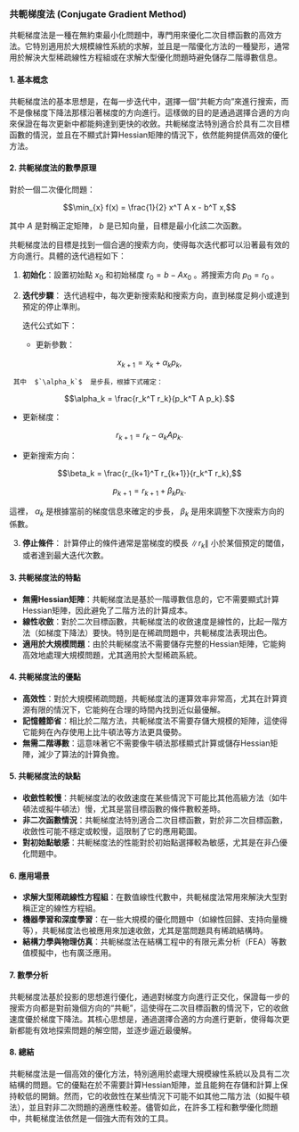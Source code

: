 ### 共軛梯度法 (Conjugate Gradient Method)

共軛梯度法是一種在無約束最小化問題中，專門用來優化二次目標函數的高效方法。它特別適用於大規模線性系統的求解，並且是一階優化方法的一種變形，通常用於解決大型稀疏線性方程組或在求解大型優化問題時避免儲存二階導數信息。

#### 1. **基本概念**

共軛梯度法的基本思想是，在每一步迭代中，選擇一個“共軛方向”來進行搜索，而不是像梯度下降法那樣沿著梯度的方向進行。這樣做的目的是通過選擇合適的方向來保證在每次更新中都能夠達到更快的收斂。共軛梯度法特別適合於具有二次目標函數的情況，並且在不顯式計算Hessian矩陣的情況下，依然能夠提供高效的優化方法。

#### 2. **共軛梯度法的數學原理**

對於一個二次優化問題：

```math
\min_{x} f(x) = \frac{1}{2} x^T A x - b^T x,
```

其中  $`A`$  是對稱正定矩陣， $`b`$  是已知向量，目標是最小化該二次函數。

共軛梯度法的目標是找到一個合適的搜索方向，使得每次迭代都可以沿著最有效的方向進行。具體的迭代過程如下：

1. **初始化**：設置初始點  $`x_0`$  和初始梯度  $`r_0 = b - A x_0`$ 。將搜索方向  $`p_0 = r_0`$ 。

2. **迭代步驟**：
   迭代過程中，每次更新搜索點和搜索方向，直到梯度足夠小或達到預定的停止準則。

   迭代公式如下：
   - 更新參數：
     
```math
x_{k+1} = x_k + \alpha_k p_k,
```

     其中  $`\alpha_k`$  是步長，根據下式確定：
     
```math
\alpha_k = \frac{r_k^T r_k}{p_k^T A p_k}.
```

   - 更新梯度：
     
```math
r_{k+1} = r_k - \alpha_k A p_k.
```

   - 更新搜索方向：
     
```math
\beta_k = \frac{r_{k+1}^T r_{k+1}}{r_k^T r_k},
```

     
```math
p_{k+1} = r_{k+1} + \beta_k p_k.
```


   這裡， $`\alpha_k`$  是根據當前的梯度信息來確定的步長， $`\beta_k`$  是用來調整下次搜索方向的係數。

3. **停止條件**：
   計算停止的條件通常是當梯度的模長  $`\|r_k\|`$  小於某個預定的閾值，或者達到最大迭代次數。

#### 3. **共軛梯度法的特點**

- **無需Hessian矩陣**：共軛梯度法是基於一階導數信息的，它不需要顯式計算Hessian矩陣，因此避免了二階方法的計算成本。
- **線性收斂**：對於二次目標函數，共軛梯度法的收斂速度是線性的，比起一階方法（如梯度下降法）要快。特別是在稀疏問題中，共軛梯度法表現出色。
- **適用於大規模問題**：由於共軛梯度法不需要儲存完整的Hessian矩陣，它能夠高效地處理大規模問題，尤其適用於大型稀疏系統。

#### 4. **共軛梯度法的優點**

- **高效性**：對於大規模稀疏問題，共軛梯度法的運算效率非常高，尤其在計算資源有限的情況下，它能夠在合理的時間內找到近似最優解。
- **記憶體節省**：相比於二階方法，共軛梯度法不需要存儲大規模的矩陣，這使得它能夠在內存使用上比牛頓法等方法更具優勢。
- **無需二階導數**：這意味著它不需要像牛頓法那樣顯式計算或儲存Hessian矩陣，減少了算法的計算負擔。

#### 5. **共軛梯度法的缺點**

- **收斂性較慢**：共軛梯度法的收斂速度在某些情況下可能比其他高級方法（如牛頓法或擬牛頓法）慢，尤其是當目標函數的條件數較差時。
- **非二次函數情況**：共軛梯度法特別適合二次目標函數，對於非二次目標函數，收斂性可能不穩定或較慢，這限制了它的應用範圍。
- **對初始點敏感**：共軛梯度法的性能對於初始點選擇較為敏感，尤其是在非凸優化問題中。

#### 6. **應用場景**

- **求解大型稀疏線性方程組**：在數值線性代數中，共軛梯度法常用來解決大型對稱正定的線性方程組。
- **機器學習和深度學習**：在一些大規模的優化問題中（如線性回歸、支持向量機等），共軛梯度法也被應用來加速收斂，尤其是當問題具有稀疏結構時。
- **結構力學與物理仿真**：共軛梯度法在結構工程中的有限元素分析（FEA）等數值模擬中，也有廣泛應用。

#### 7. **數學分析**

共軛梯度法基於投影的思想進行優化，通過對梯度方向進行正交化，保證每一步的搜索方向都是對前幾個方向的“共軛”，這使得在二次目標函數的情況下，它的收斂速度優於梯度下降法。其核心思想是，通過選擇合適的方向進行更新，使得每次更新都能有效地探索問題的解空間，並逐步逼近最優解。

#### 8. **總結**

共軛梯度法是一個高效的優化方法，特別適用於處理大規模線性系統以及具有二次結構的問題。它的優點在於不需要計算Hessian矩陣，並且能夠在存儲和計算上保持較低的開銷。然而，它的收斂性在某些情況下可能不如其他二階方法（如擬牛頓法），並且對非二次問題的適應性較差。儘管如此，在許多工程和數學優化問題中，共軛梯度法依然是一個強大而有效的工具。